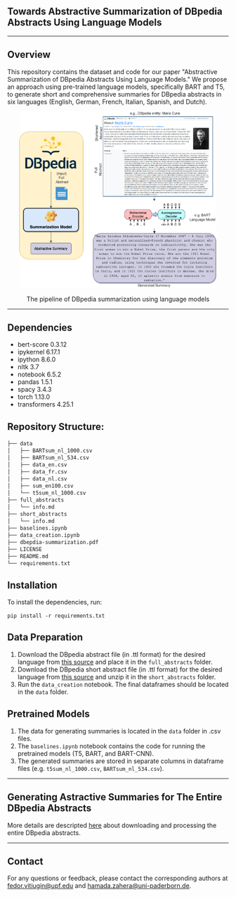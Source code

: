 ## Towards Abstractive Summarization of DBpedia Abstracts Using Language Models

---
## Overview

This repository contains the dataset and code for our paper "Abstractive Summarization of DBpedia Abstracts Using Language Models." We propose an approach using pre-trained language models, specifically BART and T5, to generate short and comprehensive summaries for DBpedia abstracts in six languages (English, German, French, Italian, Spanish, and Dutch).

<p align="center">
<img src="dbepdia-summarization.png" width="450" height="400">
</p>
<p align="center">The pipeline of DBpedia summarization using language models</p>


---
## Dependencies

- bert-score 0.3.12
- ipykernel 6.17.1
- ipython 8.6.0
- nltk 3.7
- notebook 6.5.2
- pandas 1.5.1
- spacy 3.4.3
- torch 1.13.0
- transformers 4.25.1


## Repository Structure:

```
├── data
│   ├── BARTsum_nl_1000.csv
│   ├── BARTsum_nl_534.csv
│   ├── data_en.csv
│   ├── data_fr.csv
│   ├── data_nl.csv
│   ├── sum_en100.csv
│   └── t5sum_nl_1000.csv
├── full_abstracts
│   └── info.md
├── short_abstracts
│   └── info.md
├── baselines.ipynb
├── data_creation.ipynb
├── dbepdia-summarization.pdf
├── LICENSE
├── README.md
└── requirements.txt
```

## Installation

To install the dependencies, run:

```
pip install -r requirements.txt
```

## Data Preparation

1. Download the DBpedia abstract file (in .ttl format) for the desired language from [this source](http://downloads.dbpedia.org/2015-04/ext/nlp/abstracts/) and place it in the `full_abstracts` folder.
2. Download the DBpedia short abstract file (in .ttl format) for the desired language from [this source](https://databus.dbpedia.org/dbpedia/text/short-abstracts/) and unzip it in the `short_abstracts` folder.
3. Run the `data_creation` notebook. The final dataframes should be located in the `data` folder.

## Pretrained Models

1. The data for generating summaries is located in the `data` folder in .csv files.
2. The `baselines.ipynb` notebook contains the code for running the pretrained models (T5, BART, and BART-CNN).
3. The generated summaries are stored in separate columns in dataframe files (e.g. `t5sum_nl_1000.csv`, `BARTsum_nl_534.csv`).

---
## Generating Astractive Summaries for The Entire DBpedia Abstracts

More details are descripted [here](DBpedia-abstractive-summarization.md) about downloading and processing the entire DBpedia abstracts.

---
## Contact

For any questions or feedback, please contact the corresponding authors at [fedor.vitiugin@upf.edu](mailto:fedor.vitiugin@upf.edu) and [hamada.zahera@uni-paderborn.de](mailto:hamada.zahera@uni-paderborn.de).
